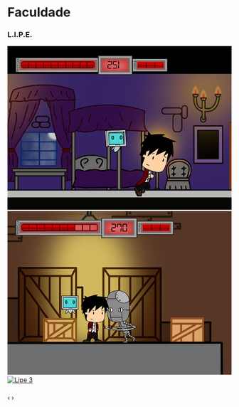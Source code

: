 # [](#header-1)Faculdade

### [](#header-3)L.I.P.E.



<html>
<body>
<link rel="stylesheet" href="css/blueimp-gallery.min.js">

<div id="links">
    <a href="https://raw.githubusercontent.com/rpassareti/rpassareti.github.io/master/Imgs/LipePhoto/lipe1.png" title="Lipe 1">
        <img src="https://raw.githubusercontent.com/rpassareti/rpassareti.github.io/master/Imgs/LipePhoto/lipe1.png" alt="Lipe 1">
    </a>
    <a href="Imgs/LipePhoto/lipe2.png" title="Lipe 2">
        <img src="Imgs/LipePhoto/lipe2.png" alt="Lipe 2">
    </a>
    <a href="Imgs/lipe3.png" title="Lipe 3">
        <img src="Imgs/lipe3.png" alt="Lipe 3">
    </a>
</div>

<!-- The Gallery as inline carousel, can be positioned anywhere on the page -->
<div id="blueimp-gallery-carousel" class="blueimp-gallery blueimp-gallery-carousel">
    <div class="slides"></div>
    <h3 class="title"></h3>
    <a class="prev">‹</a>
    <a class="next">›</a>
    <a class="play-pause"></a>
    <ol class="indicator"></ol>
</div>



<script>blueimp.Gallery(
    document.getElementById('links').getElementsByTagName('a'),
    {
        container: '#blueimp-gallery-carousel',
        carousel: true
    }
);
</script>




<script src="js/blueimp-gallery.min.js"></script>
</body>
</html>
